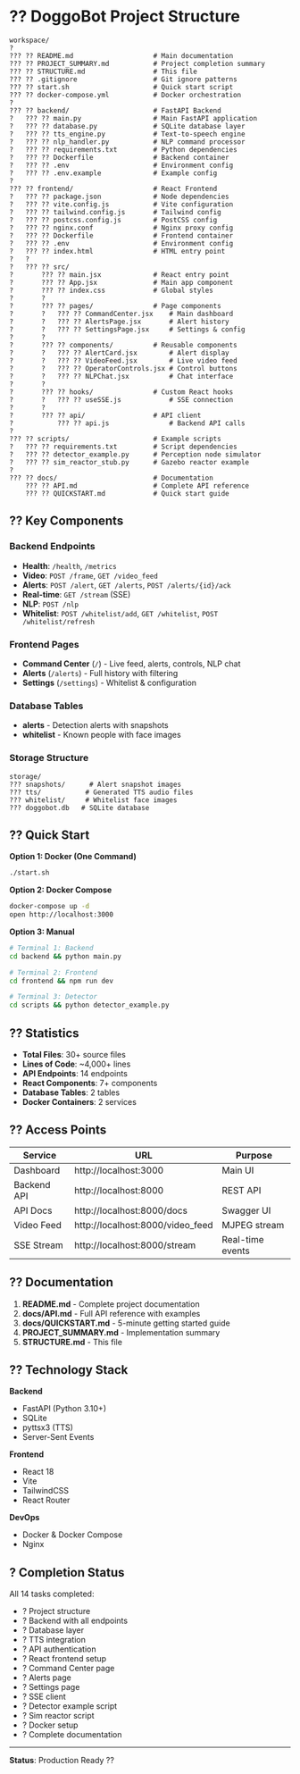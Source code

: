 # ?? DoggoBot Project Structure

```
workspace/
?
??? ?? README.md                    # Main documentation
??? ?? PROJECT_SUMMARY.md           # Project completion summary
??? ?? STRUCTURE.md                 # This file
??? ?? .gitignore                   # Git ignore patterns
??? ?? start.sh                     # Quick start script
??? ?? docker-compose.yml           # Docker orchestration
?
??? ?? backend/                     # FastAPI Backend
?   ??? ?? main.py                  # Main FastAPI application
?   ??? ?? database.py              # SQLite database layer
?   ??? ?? tts_engine.py            # Text-to-speech engine
?   ??? ?? nlp_handler.py           # NLP command processor
?   ??? ?? requirements.txt         # Python dependencies
?   ??? ?? Dockerfile               # Backend container
?   ??? ?? .env                     # Environment config
?   ??? ?? .env.example             # Example config
?
??? ?? frontend/                    # React Frontend
?   ??? ?? package.json             # Node dependencies
?   ??? ?? vite.config.js           # Vite configuration
?   ??? ?? tailwind.config.js       # Tailwind config
?   ??? ?? postcss.config.js        # PostCSS config
?   ??? ?? nginx.conf               # Nginx proxy config
?   ??? ?? Dockerfile               # Frontend container
?   ??? ?? .env                     # Environment config
?   ??? ?? index.html               # HTML entry point
?   ?
?   ??? ?? src/
?       ??? ?? main.jsx             # React entry point
?       ??? ?? App.jsx              # Main app component
?       ??? ?? index.css            # Global styles
?       ?
?       ??? ?? pages/               # Page components
?       ?   ??? ?? CommandCenter.jsx    # Main dashboard
?       ?   ??? ?? AlertsPage.jsx       # Alert history
?       ?   ??? ?? SettingsPage.jsx     # Settings & config
?       ?
?       ??? ?? components/          # Reusable components
?       ?   ??? ?? AlertCard.jsx        # Alert display
?       ?   ??? ?? VideoFeed.jsx        # Live video feed
?       ?   ??? ?? OperatorControls.jsx # Control buttons
?       ?   ??? ?? NLPChat.jsx          # Chat interface
?       ?
?       ??? ?? hooks/               # Custom React hooks
?       ?   ??? ?? useSSE.js            # SSE connection
?       ?
?       ??? ?? api/                 # API client
?           ??? ?? api.js               # Backend API calls
?
??? ?? scripts/                     # Example scripts
?   ??? ?? requirements.txt         # Script dependencies
?   ??? ?? detector_example.py      # Perception node simulator
?   ??? ?? sim_reactor_stub.py      # Gazebo reactor example
?
??? ?? docs/                        # Documentation
    ??? ?? API.md                   # Complete API reference
    ??? ?? QUICKSTART.md            # Quick start guide
```

## ?? Key Components

### Backend Endpoints
- **Health**: `/health`, `/metrics`
- **Video**: `POST /frame`, `GET /video_feed`
- **Alerts**: `POST /alert`, `GET /alerts`, `POST /alerts/{id}/ack`
- **Real-time**: `GET /stream` (SSE)
- **NLP**: `POST /nlp`
- **Whitelist**: `POST /whitelist/add`, `GET /whitelist`, `POST /whitelist/refresh`

### Frontend Pages
- **Command Center** (`/`) - Live feed, alerts, controls, NLP chat
- **Alerts** (`/alerts`) - Full history with filtering
- **Settings** (`/settings`) - Whitelist & configuration

### Database Tables
- **alerts** - Detection alerts with snapshots
- **whitelist** - Known people with face images

### Storage Structure
```
storage/
??? snapshots/      # Alert snapshot images
??? tts/           # Generated TTS audio files
??? whitelist/     # Whitelist face images
??? doggobot.db   # SQLite database
```

## ?? Quick Start

**Option 1: Docker (One Command)**
```bash
./start.sh
```

**Option 2: Docker Compose**
```bash
docker-compose up -d
open http://localhost:3000
```

**Option 3: Manual**
```bash
# Terminal 1: Backend
cd backend && python main.py

# Terminal 2: Frontend
cd frontend && npm run dev

# Terminal 3: Detector
cd scripts && python detector_example.py
```

## ?? Statistics

- **Total Files**: 30+ source files
- **Lines of Code**: ~4,000+ lines
- **API Endpoints**: 14 endpoints
- **React Components**: 7+ components
- **Database Tables**: 2 tables
- **Docker Containers**: 2 services

## ?? Access Points

| Service | URL | Purpose |
|---------|-----|---------|
| Dashboard | http://localhost:3000 | Main UI |
| Backend API | http://localhost:8000 | REST API |
| API Docs | http://localhost:8000/docs | Swagger UI |
| Video Feed | http://localhost:8000/video_feed | MJPEG stream |
| SSE Stream | http://localhost:8000/stream | Real-time events |

## ?? Documentation

1. **README.md** - Complete project documentation
2. **docs/API.md** - Full API reference with examples
3. **docs/QUICKSTART.md** - 5-minute getting started guide
4. **PROJECT_SUMMARY.md** - Implementation summary
5. **STRUCTURE.md** - This file

## ?? Technology Stack

**Backend**
- FastAPI (Python 3.10+)
- SQLite
- pyttsx3 (TTS)
- Server-Sent Events

**Frontend**
- React 18
- Vite
- TailwindCSS
- React Router

**DevOps**
- Docker & Docker Compose
- Nginx

## ? Completion Status

All 14 tasks completed:
- ? Project structure
- ? Backend with all endpoints
- ? Database layer
- ? TTS integration
- ? API authentication
- ? React frontend setup
- ? Command Center page
- ? Alerts page
- ? Settings page
- ? SSE client
- ? Detector example script
- ? Sim reactor script
- ? Docker setup
- ? Complete documentation

---

**Status**: Production Ready ??
